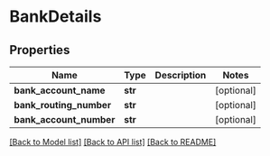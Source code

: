 # BankDetails

## Properties
Name | Type | Description | Notes
------------ | ------------- | ------------- | -------------
**bank_account_name** | **str** |  | [optional] 
**bank_routing_number** | **str** |  | [optional] 
**bank_account_number** | **str** |  | [optional] 

[[Back to Model list]](../README.md#documentation-for-models) [[Back to API list]](../README.md#documentation-for-api-endpoints) [[Back to README]](../README.md)


